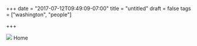 +++
date = "2017-07-12T09:49:09-07:00"
title = "untitled"
draft = false
tags = ["washington", "people"]

+++

![](https://d17enza3bfujl8.cloudfront.net/DSCF7561.jpg)
Home
